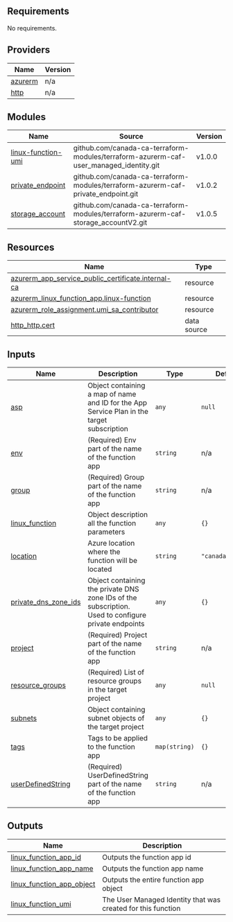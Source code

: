 <!-- BEGIN_TF_DOCS -->
## Requirements

No requirements.

## Providers

| Name | Version |
|------|---------|
| <a name="provider_azurerm"></a> [azurerm](#provider\_azurerm) | n/a |
| <a name="provider_http"></a> [http](#provider\_http) | n/a |

## Modules

| Name | Source | Version |
|------|--------|---------|
| <a name="module_linux-function-umi"></a> [linux-function-umi](#module\_linux-function-umi) | github.com/canada-ca-terraform-modules/terraform-azurerm-caf-user_managed_identity.git | v1.0.0 |
| <a name="module_private_endpoint"></a> [private\_endpoint](#module\_private\_endpoint) | github.com/canada-ca-terraform-modules/terraform-azurerm-caf-private_endpoint.git | v1.0.2 |
| <a name="module_storage_account"></a> [storage\_account](#module\_storage\_account) | github.com/canada-ca-terraform-modules/terraform-azurerm-caf-storage_accountV2.git | v1.0.5 |

## Resources

| Name | Type |
|------|------|
| [azurerm_app_service_public_certificate.internal-ca](https://registry.terraform.io/providers/hashicorp/azurerm/latest/docs/resources/app_service_public_certificate) | resource |
| [azurerm_linux_function_app.linux-function](https://registry.terraform.io/providers/hashicorp/azurerm/latest/docs/resources/linux_function_app) | resource |
| [azurerm_role_assignment.umi_sa_contributor](https://registry.terraform.io/providers/hashicorp/azurerm/latest/docs/resources/role_assignment) | resource |
| [http_http.cert](https://registry.terraform.io/providers/hashicorp/http/latest/docs/data-sources/http) | data source |

## Inputs

| Name | Description | Type | Default | Required |
|------|-------------|------|---------|:--------:|
| <a name="input_asp"></a> [asp](#input\_asp) | Object containing a map of name and ID for the App Service Plan in the target subscription | `any` | `null` | no |
| <a name="input_env"></a> [env](#input\_env) | (Required) Env part of the name of the function app | `string` | n/a | yes |
| <a name="input_group"></a> [group](#input\_group) | (Required) Group part of the name of the function app | `string` | n/a | yes |
| <a name="input_linux_function"></a> [linux\_function](#input\_linux\_function) | Object description all the function parameters | `any` | `{}` | no |
| <a name="input_location"></a> [location](#input\_location) | Azure location where the function will be located | `string` | `"canadacentral"` | no |
| <a name="input_private_dns_zone_ids"></a> [private\_dns\_zone\_ids](#input\_private\_dns\_zone\_ids) | Object containing the private DNS zone IDs of the subscription. Used to configure private endpoints | `any` | `{}` | no |
| <a name="input_project"></a> [project](#input\_project) | (Required) Project part of the name of the function app | `string` | n/a | yes |
| <a name="input_resource_groups"></a> [resource\_groups](#input\_resource\_groups) | (Required) List of resource groups in the target project | `any` | `null` | no |
| <a name="input_subnets"></a> [subnets](#input\_subnets) | Object containing subnet objects of the target project | `any` | `{}` | no |
| <a name="input_tags"></a> [tags](#input\_tags) | Tags to be applied to the function app | `map(string)` | `{}` | no |
| <a name="input_userDefinedString"></a> [userDefinedString](#input\_userDefinedString) | (Required) UserDefinedString part of the name of the function app | `string` | n/a | yes |

## Outputs

| Name | Description |
|------|-------------|
| <a name="output_linux_function_app_id"></a> [linux\_function\_app\_id](#output\_linux\_function\_app\_id) | Outputs the function app id |
| <a name="output_linux_function_app_name"></a> [linux\_function\_app\_name](#output\_linux\_function\_app\_name) | Outputs the function app name |
| <a name="output_linux_function_app_object"></a> [linux\_function\_app\_object](#output\_linux\_function\_app\_object) | Outputs the entire function app object |
| <a name="output_linux_function_umi"></a> [linux\_function\_umi](#output\_linux\_function\_umi) | The User Managed Identity that was created for this function |
<!-- END_TF_DOCS -->